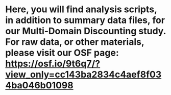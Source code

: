 # Here, you will find analysis scripts, in addition to summary data files, for our Multi-Domain Discounting study. For raw data, or other materials, please visit our OSF page: https://osf.io/9t6q7/?view_only=cc143ba2834c4aef8f034ba046b01098
